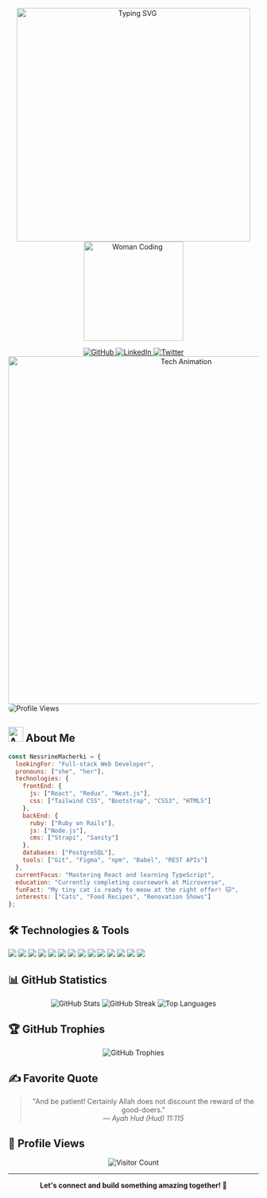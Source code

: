 <p align="center">
  <img width="470" src="https://readme-typing-svg.herokuapp.com?font=Fira+Code&weight=600&size=30&pause=1000&color=7C3AED&center=true&vCenter=true&random=false&width=435&lines=Hi%2C+I'm+Nessrine+%F0%9F%91%8B;Full-Stack+Developer;Welcome+to+my+Profile!" alt="Typing SVG"/>
  <img width="200" src="https://user-images.githubusercontent.com/74038190/221352975-94759904-aa4c-4032-a8ab-b546efb9c478.gif" alt="Woman Coding"/>
</p>

<div align="center">
  <a href="https://github.com/Nessrine88">
    <img src="https://img.shields.io/badge/GitHub-100000?style=for-the-badge&logo=github&logoColor=white" alt="GitHub"/>
  </a>
  <a href="https://www.linkedin.com/in/nessrine-macherki-86959196/">
    <img src="https://img.shields.io/badge/LinkedIn-0077B5?style=for-the-badge&logo=linkedin&logoColor=white" alt="LinkedIn"/>
  </a>
  <a href="https://twitter.com/Nessour88">
    <img src="https://img.shields.io/badge/Twitter-1DA1F2?style=for-the-badge&logo=twitter&logoColor=white" alt="Twitter"/>
  </a>
</div>

<div align="center">
  <img src="https://user-images.githubusercontent.com/74038190/212284100-561aa473-3905-4a80-b561-0d28506553ee.gif" width="700" alt="Tech Animation"/>
</div>

<img src="https://t.bkit.co/w_64c16589bb841.gif" style="border-radius: 50px;" alt="Profile Views"/>

<h2>
  <img width="30" src="https://user-images.githubusercontent.com/74038190/216120981-b9507c36-0e04-4469-8e27-c99271b45ba5.png" alt="About Me Icon"/> About Me
</h2>

```javascript
const NessrineMacherki = {
  lookingFor: "Full-stack Web Developer",
  pronouns: ["she", "her"],
  technologies: {
    frontEnd: {
      js: ["React", "Redux", "Next.js"],
      css: ["Tailwind CSS", "Bootstrap", "CSS3", "HTML5"]
    },
    backEnd: {
      ruby: ["Ruby on Rails"],
      js: ["Node.js"],
      cms: ["Strapi", "Sanity"]
    },
    databases: ["PostgreSQL"],
    tools: ["Git", "Figma", "npm", "Babel", "REST APIs"]
  },
  currentFocus: "Mastering React and learning TypeScript",
  education: "Currently completing coursework at Microverse",
  funFact: "My tiny cat is ready to meow at the right offer! 🐱",
  interests: ["Cats", "Food Recipes", "Renovation Shows"]
};
```

<h2>🛠️ Technologies & Tools</h2>

<div align="left">
  <img src="https://img.shields.io/badge/React-20232A?style=for-the-badge&logo=react&logoColor=61DAFB" />
  <img src="https://img.shields.io/badge/Next.js-000000?style=for-the-badge&logo=next.js&logoColor=white" />
  <img src="https://img.shields.io/badge/Redux-593D88?style=for-the-badge&logo=redux&logoColor=white" />
  <img src="https://img.shields.io/badge/Ruby_on_Rails-CC0000?style=for-the-badge&logo=ruby-on-rails&logoColor=white" />
  <img src="https://img.shields.io/badge/JavaScript-F7DF1E?style=for-the-badge&logo=javascript&logoColor=black" />
  <img src="https://img.shields.io/badge/HTML5-E34F26?style=for-the-badge&logo=html5&logoColor=white" />
  <img src="https://img.shields.io/badge/CSS3-1572B6?style=for-the-badge&logo=css3&logoColor=white" />
  <img src="https://img.shields.io/badge/Tailwind_CSS-38B2AC?style=for-the-badge&logo=tailwind-css&logoColor=white" />
  <img src="https://img.shields.io/badge/PostgreSQL-316192?style=for-the-badge&logo=postgresql&logoColor=white" />
  <img src="https://img.shields.io/badge/Ruby-CC342D?style=for-the-badge&logo=ruby&logoColor=white" />
  <img src="https://img.shields.io/badge/Bootstrap-563D7C?style=for-the-badge&logo=bootstrap&logoColor=white" />
  <img src="https://img.shields.io/badge/Figma-F24E1E?style=for-the-badge&logo=figma&logoColor=white" />
  <img src="https://img.shields.io/badge/Strapi-2F2E8B?style=for-the-badge&logo=strapi&logoColor=white" />
  <img src="https://img.shields.io/badge/Sanity-F03E2F?style=for-the-badge&logo=sanity&logoColor=white" />
</div>

<h2>📊 GitHub Statistics</h2>

<div align="center">
  <img src="https://github-readme-stats.vercel.app/api?username=Nessrine88&show_icons=true&theme=radical" alt="GitHub Stats" />
  <img src="https://github-readme-streak-stats.herokuapp.com/?user=Nessrine88&theme=radical" alt="GitHub Streak" />
  <img src="https://github-readme-stats.vercel.app/api/top-langs/?username=Nessrine88&layout=compact&theme=radical" alt="Top Languages" />
</div>

<h2>🏆 GitHub Trophies</h2>

<div align="center">
  <img src="https://github-profile-trophy.vercel.app/?username=Nessrine88&theme=radical&row=1" alt="GitHub Trophies"/>
</div>

<h2>✍️ Favorite Quote</h2>

<div align="center">
  <blockquote>
    "And be patient! Certainly Allah does not discount the reward of the good-doers."
    <br/>
    <em>— Ayah Hud (Hud) 11:115</em>
  </blockquote>
</div>

<h2>👥 Profile Views</h2>

<div align="center">
  <img src="https://profile-counter.glitch.me/Nessrine88/count.svg" alt="Visitor Count"/>
</div>

---

<div align="center">
  <b>Let's connect and build something amazing together! 🚀</b>
</div>

